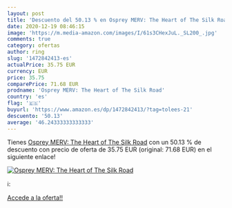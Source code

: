 ```yaml
---
layout: post
title: 'Descuento del 50.13 % en Osprey MERV: The Heart of The Silk Road'
date: 2020-12-19 08:46:15
image: 'https://m.media-amazon.com/images/I/61s3CHexJuL._SL200_.jpg'
comments: true
category: ofertas
author: ring
slug: '1472842413-es'
actualPrice: 35.75 EUR
currency: EUR
price: 35.75
comparePrice: 71.68 EUR
prodname: 'Osprey MERV: The Heart of The Silk Road'
country: 'es'
flag: '🇪🇸'
buyurl: 'https://www.amazon.es/dp/1472842413/?tag=tolees-21'
descuento: '50.13'
average: '46.24333333333333'
---
```


Tienes [Osprey MERV: The Heart of The Silk Road](https://www.amazon.es/dp/1472842413/?tag=tolees-21) con un 50.13 % de descuento con precio de oferta de 35.75 EUR (original: 71.68 EUR) en el siguiente enlace!

[![Osprey MERV: The Heart of The Silk Road](https://m.media-amazon.com/images/I/61s3CHexJuL._SL200_.jpg)](https://www.amazon.es/dp/1472842413/?tag=tolees-21)

ℹ️:


[Accede a la oferta!!](https://www.amazon.es/dp/1472842413/?tag=tolees-21)

